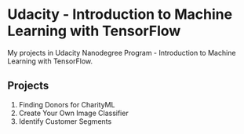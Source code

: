 # Udacity - Introduction to Machine Learning with TensorFlow

My projects in Udacity Nanodegree Program - Introduction to Machine Learning with TensorFlow.

## Projects

1. Finding Donors for CharityML
2. Create Your Own Image Classifier
3. Identify Customer Segments
